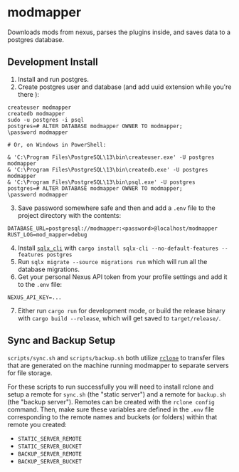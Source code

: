 # modmapper

Downloads mods from nexus, parses the plugins inside, and saves data to a postgres database.

## Development Install

1. Install and run postgres.
2. Create postgres user and database (and add uuid extension while you're there
   ):

```
createuser modmapper
createdb modmapper
sudo -u postgres -i psql
postgres=# ALTER DATABASE modmapper OWNER TO modmapper;
\password modmapper

# Or, on Windows in PowerShell:

& 'C:\Program Files\PostgreSQL\13\bin\createuser.exe' -U postgres modmapper
& 'C:\Program Files\PostgreSQL\13\bin\createdb.exe' -U postgres modmapper
& 'C:\Program Files\PostgreSQL\13\bin\psql.exe' -U postgres
postgres=# ALTER DATABASE modmapper OWNER TO modmapper;
\password modmapper
```

3. Save password somewhere safe and then and add a `.env` file to the project
   directory with the contents:

```
DATABASE_URL=postgresql://modmapper:<password>@localhost/modmapper
RUST_LOG=mod_mapper=debug
```

4. Install
   [`sqlx_cli`](https://github.com/launchbadge/sqlx/tree/master/sqlx-cli) with
   `cargo install sqlx-cli --no-default-features --features postgres`
5. Run `sqlx migrate --source migrations run` which will run all the database migrations.
6. Get your personal Nexus API token from your profile settings and add it to the `.env` file:

```
NEXUS_API_KEY=...
```

7. Either run `cargo run` for development mode, or build the release binary with `cargo build --release`, which will get saved to `target/release/`.

## Sync and Backup Setup

`scripts/sync.sh` and `scripts/backup.sh` both utilize [`rclone`](https://rclone.org) to transfer files that are generated on the machine running modmapper to separate servers for file storage.

For these scripts to run successfully you will need to install rclone and setup a remote for `sync.sh` (the "static server") and a remote for `backup.sh` (the "backup server"). Remotes can be created with the `rclone config` command. Then, make sure these variables are defined in the `.env` file corresponding to the remote names and buckets (or folders) within that remote you created:

- `STATIC_SERVER_REMOTE`
- `STATIC_SERVER_BUCKET`
- `BACKUP_SERVER_REMOTE`
- `BACKUP_SERVER_BUCKET`
